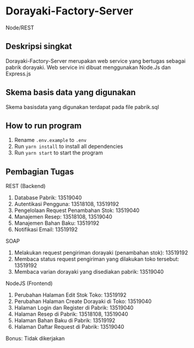 # Dorayaki-Factory-Server

Node/REST
## Deskripsi singkat
Dorayaki-Factory-Server merupakan web service yang bertugas sebagai pabrik dorayaki. Web service ini dibuat menggunakan Node.Js dan Express.js
## Skema basis data yang digunakan
Skema basisdata yang digunakan terdapat pada file pabrik.sql
## How to run program

1. Rename `.env.example` to `.env`
2. Run `yarn install` to install all dependencies
3. Run `yarn start` to start the program

## Pembagian Tugas
REST (Backend)
1. Database Pabrik: 13519040
2. Autentikasi Pengguna: 13518108, 13519192
3. Pengelolaan Request Penambahan Stok: 13519040
4. Manajemen Resep: 13518108, 13519040
5. Manajemen Bahan Baku: 13519192
6. Notifikasi Email: 13519192

SOAP
1. Melakukan request pengiriman dorayaki (penambahan stok): 13519192
2. Membaca status request pengiriman yang dilakukan toko tersebut: 13519192
3. Membaca varian dorayaki yang disediakan pabrik: 13519040

NodeJS (Frontend)
1. Perubahan Halaman Edit Stok Toko: 13519192
2. Perubahan Halaman Create Dorayaki di Toko: 13519040
3. Halaman Login dan Register di Pabrik: 13519040
4. Halaman Resep di Pabrik: 13518108, 13519040
5. Halaman Bahan Baku di Pabrik: 13519192
6. Halaman Daftar Request di Pabrik: 13519040

Bonus: Tidak dikerjakan